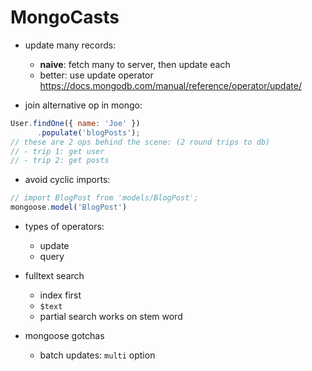 # MongoCasts

- update many records:
  - **naive**: fetch many to server, then update each
  - better: use update operator https://docs.mongodb.com/manual/reference/operator/update/

- join alternative op in mongo:
```js
User.findOne({ name: 'Joe' })
      .populate('blogPosts');
// these are 2 ops behind the scene: (2 round trips to db)
// - trip 1: get user
// - trip 2: get posts
```
  
- avoid cyclic imports:
```js
// import BlogPost from 'models/BlogPost';
mongoose.model('BlogPost')
```

- types of operators:
  - update
  - query

- fulltext search
  - index first
  - `$text`
  - partial search works on stem word

- mongoose gotchas
  - batch updates: `multi` option
